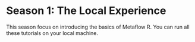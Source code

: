 # Season 1: The Local Experience

This season focus on introducing the basics of Metaflow R. You can run all these tutorials on your local machine.

